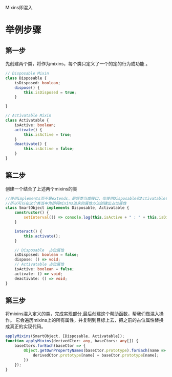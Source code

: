 Mixins即混入

# 举例步骤

## 第一步

先创建两个类，将作为mixins，每个类只定义了一个的定的行为或功能 。

```typescript
// Disposable Mixin
class Disposable {
    isDisposed: boolean;
    dispose() {
        this.isDisposed = true;
    }

}

// Activatable Mixin
class Activatable {
    isActive: boolean;
    activate() {
        this.isActive = true;
    }
    deactivate() {
        this.isActive = false;
    }
}
```

## 第二步

创建一个结合了上述两个mixins的类

```typescript
//使用implements而不是extends，是将类当成接口，仅使用Disposable和Activatable的类型而不是实现，这意味着我们需要在类里面实现接口。 但是这是我们在用mixin时想避免的
//所以可以在这个类当中为即将mixins进来的属性方法创建出占位属性
class SmartObject implements Disposable, Activatable {
    constructor() {
        setInterval(() => console.log(this.isActive + " : " + this.isDisposed), 500);
    }

    interact() {
        this.activate();
    }

    // Disposable  占位属性
    isDisposed: boolean = false;
    dispose: () => void;
    // Activatable 占位属性
    isActive: boolean = false;
    activate: () => void;
    deactivate: () => void;
}
```

## 第三步

将mixins混入定义的类，完成实现部分,最后创建这个帮助函数，帮我们做混入操作。 它会遍历mixins上的所有属性，并复制到目标上去，把之前的占位属性替换成真正的实现代码。

```typescript
applyMixins(SmartObject, [Disposable, Activatable]);
function applyMixins(derivedCtor: any, baseCtors: any[]) {
    baseCtors.forEach(baseCtor => {
        Object.getOwnPropertyNames(baseCtor.prototype).forEach(name => {
            derivedCtor.prototype[name] = baseCtor.prototype[name];
        })
    });
}

```

